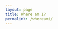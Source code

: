 ```yaml
---
layout: page
title: Where am I?
permalink: /whereami/
---
```


<div id="widget"></div>

<!--Google Maps v3 API -->
<script type="text/javascript" src="https://maps.googleapis.com/maps/api/js?key=AIzaSyDOP46V-PHe1kZ2c_MacHHS0T6enNecH50"></script>
<!-- jQuery, Note: Do not include this line if jQuery is already present -->
<script type="text/javascript" src="//ajax.googleapis.com/ajax/libs/jquery/1.11.0/jquery.min.js"></script> 
<script type="text/javascript" src="//d3ra5e5xmvzawh.cloudfront.net/live-widget/2.0/spot-main-min.js"></script>

<script type="text/javascript">
	$(function() {
		$('#widget').spotLiveWidget({ 
			feedId: '0BbHkTrRsS3Dj46lIpeNSm0yriMQguWz0'
			mapType: 'TERRAIN'
			width: 800,
			height: 800,
      showLegend: true,
      legendHeight: 70
		});
	});
</script>
